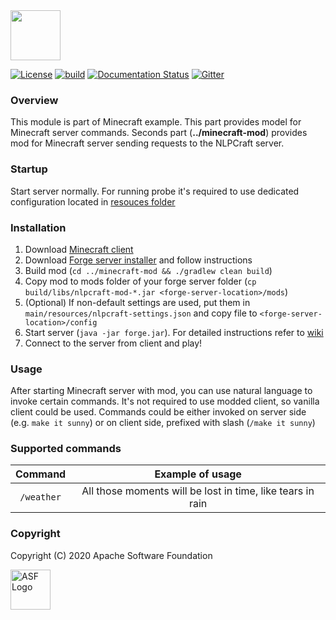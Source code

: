 <!--
 Licensed to the Apache Software Foundation (ASF) under one or more
 contributor license agreements.  See the NOTICE file distributed with
 this work for additional information regarding copyright ownership.
 The ASF licenses this file to You under the Apache License, Version 2.0
 (the "License"); you may not use this file except in compliance with
 the License.  You may obtain a copy of the License at

      http://www.apache.org/licenses/LICENSE-2.0

 Unless required by applicable law or agreed to in writing, software
 distributed under the License is distributed on an "AS IS" BASIS,
 WITHOUT WARRANTIES OR CONDITIONS OF ANY KIND, either express or implied.
 See the License for the specific language governing permissions and
 limitations under the License.
-->

<img src="https://nlpcraft.apache.org/images/nlpcraft_logo_black.gif" height="80px" alt="">
<br>

[![License](https://img.shields.io/badge/license-Apache%202-blue.svg)](https://raw.githubusercontent.com/apache/opennlp/master/LICENSE)
[![build](https://github.com/apache/incubator-nlpcraft/workflows/build/badge.svg)](https://github.com/apache/incubator-nlpcraft/actions)
[![Documentation Status](https://img.shields.io/:docs-latest-green.svg)](https://nlpcraft.apache.org/docs.html)
[![Gitter](https://badges.gitter.im/apache-nlpcraft/community.svg)](https://gitter.im/apache-nlpcraft/community)

### Overview
This module is part of Minecraft example. This part provides model for Minecraft server commands. 
Seconds part (**../minecraft-mod**) provides mod for Minecraft server sending requests to the NLPCraft server.

### Startup
Start server normally. For running probe it's required to use dedicated configuration located in [resouces folder](src/main/resources/nlpcraft.conf)

### Installation
1. Download [Minecraft client](https://www.minecraft.net/en-us/download)
1. Download [Forge server installer](https://files.minecraftforge.net/) and follow instructions
1. Build mod (`cd ../minecraft-mod && ./gradlew clean build`)
1. Copy mod to mods folder of your forge server folder (`cp build/libs/nlpcraft-mod-*.jar <forge-server-location>/mods`)
1. (Optional) If non-default settings are used, put them in `main/resources/nlpcraft-settings.json` and copy file to `<forge-server-location>/config`
1. Start server (`java -jar forge.jar`). For detailed instructions refer to [wiki](https://minecraft.gamepedia.com/Tutorials/Setting_up_a_server)
1. Connect to the server from client and play!

### Usage
After starting Minecraft server with mod, you can use natural language to invoke certain commands. It's not required to
use modded client, so vanilla client could be used. Commands could be either invoked on server side (e.g. `make it sunny`) or
on client side, prefixed with slash (`/make it sunny`)

### Supported commands
| Command | Example of usage |
| :---: |:---:|
`/weather` | All those moments will be lost in time, like tears in rain | 

### Copyright
Copyright (C) 2020 Apache Software Foundation

<img src="https://www.apache.org/img/ASF20thAnniversary.jpg" height="64px" alt="ASF Logo">
